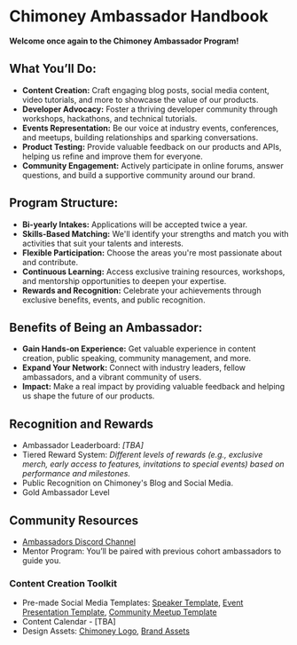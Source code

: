 # Chimoney Ambassador Handbook

**Welcome once again to the Chimoney Ambassador Program!**

## What You’ll Do:

- **Content Creation:** Craft engaging blog posts, social media content, video tutorials, and more to showcase the value of our products.
- **Developer Advocacy:** Foster a thriving developer community through workshops, hackathons, and technical tutorials.
- **Events Representation:** Be our voice at industry events, conferences, and meetups, building relationships and sparking conversations.
- **Product Testing:** Provide valuable feedback on our products and APIs, helping us refine and improve them for everyone.
- **Community Engagement:** Actively participate in online forums, answer questions, and build a supportive community around our brand.

## Program Structure:

- **Bi-yearly Intakes:** Applications will be accepted twice a year.
- **Skills-Based Matching:** We'll identify your strengths and match you with activities that suit your talents and interests.
- **Flexible Participation:** Choose the areas you're most passionate about and contribute.
- **Continuous Learning:** Access exclusive training resources, workshops, and mentorship opportunities to deepen your expertise.
- **Rewards and Recognition:** Celebrate your achievements through exclusive benefits, events, and public recognition.

## Benefits of Being an Ambassador:

- **Gain Hands-on Experience:** Get valuable experience in content creation, public speaking, community management, and more.
- **Expand Your Network:** Connect with industry leaders, fellow ambassadors, and a vibrant community of users.
- **Impact:** Make a real impact by providing valuable feedback and helping us shape the future of our products.

## Recognition and Rewards

- Ambassador Leaderboard: _[TBA]_
- Tiered Reward System: *Different levels of rewards (e.g., exclusive merch, early access to features, invitations to special events) based on performance and milestones.*
- Public Recognition on Chimoney's Blog and Social Media.
- Gold Ambassador Level

## Community Resources

- [Ambassadors Discord Channel](https://discord.gg/nz4U32UE7z)
- Mentor Program: You’ll be paired with previous cohort ambassadors to guide you.


### Content Creation Toolkit

- Pre-made Social Media Templates: [Speaker Template](https://www.canva.com/design/DAFf2f_zBVI/iMiKCakGSPA8NxKaq7umlA/view?utm_content=DAFf2f_zBVI&utm_campaign=designshare&utm_medium=link&utm_source=sharebutton&mode=preview), [Event Presentation Template](https://www.canva.com/design/DAFTY3qZAC0/i6o9AtghLa84wxt6E0TRYw/view?utm_content=DAFTY3qZAC0&utm_campaign=designshare&utm_medium=link&utm_source=publishsharelink&mode=preview), [Community Meetup Template](https://www.canva.com/design/DAF58TmA8-s/SXLi2ggcwN2_zzWikuFi2Q/view?utm_content=DAF58TmA8-s&utm_campaign=designshare&utm_medium=link&utm_source=publishsharelink&mode=preview)
- Content Calendar - [TBA]
- Design Assets: [Chimoney Logo](https://drive.google.com/drive/folders/1CkcIobj0ltmXZ6t__TqkruhseimTJNa8?usp=drive_link), [Brand Assets](https://docs.google.com/document/d/11Niq7-F96alud7s9S08km22MJ5bS2ZYF_xbiJSX8o4I/edit?usp=sharing)
